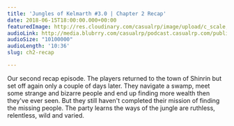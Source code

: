 ```yaml
---
title: 'Jungles of Kelmarth #3.0 | Chapter 2 Recap'
date: 2018-06-15T18:00:00.000+00:00
featuredImage: http://res.cloudinary.com/casualrp/image/upload/c_scale,f_auto,w_1600/v1519779209/banner-whole-gang.jpg
audioLink: http://media.blubrry.com/casualrp/podcast.casualrp.com/public/Chapter%203%20Ep.%200%20_%20Chapter%202%20Recap.mp3
audioSize: "10100000"
audioLength: '10:36'
slug: ch2-recap

---
```

Our second recap episode. The players returned to the town of Shinrin but set off again only a couple of days later. They navigate a swamp, meet some strange and bizarre people and end up finding more wealth then they've ever seen. But they still haven't completed their mission of finding the missing people. The party learns the ways of the jungle are ruthless, relentless, wild and varied.